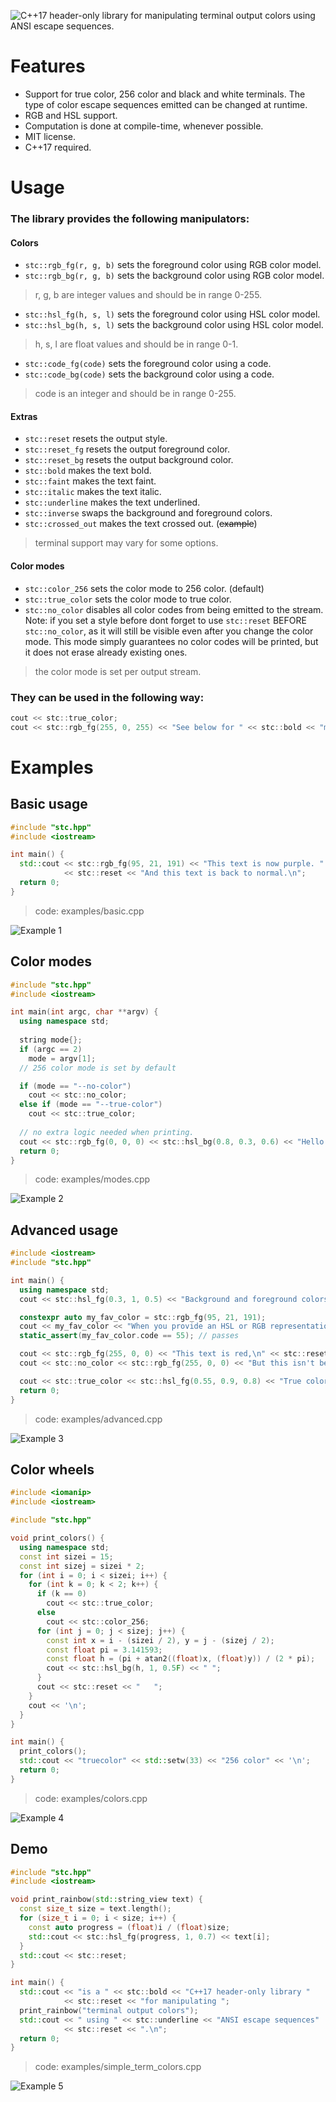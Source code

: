 ![C++17 header-only library for manipulating terminal output colors using ANSI escape sequences.](images/logo.png)

# Features
- Support for true color, 256 color and black and white terminals. The type of color escape sequences emitted can be changed at runtime.
- RGB and HSL support.
- Computation is done at compile-time, whenever possible.
- MIT license.
- C++17 required.

# Usage
### The library provides the following manipulators:
#### Colors
- `stc::rgb_fg(r, g, b)` sets the foreground color using RGB color model.
- `stc::rgb_bg(r, g, b)` sets the background color using RGB color model.
> r, g, b are integer values and should be in range 0-255.
- `stc::hsl_fg(h, s, l)` sets the foreground color using HSL color model.
- `stc::hsl_bg(h, s, l)` sets the background color using HSL color model.
> h, s, l are float values and should be in range 0-1.
- `stc::code_fg(code)` sets the foreground color using a code.
- `stc::code_bg(code)` sets the background color using a code.
> code is an integer and should be in range 0-255.

#### Extras
- `stc::reset` resets the output style.
- `stc::reset_fg` resets the output foreground color.
- `stc::reset_bg` resets the output background color.
- `stc::bold` makes the text bold.
- `stc::faint` makes the text faint.
- `stc::italic` makes the text italic.
- `stc::underline` makes the text underlined.
- `stc::inverse` swaps the background and foreground colors.
- `stc::crossed_out` makes the text crossed out. (~~example~~)
> terminal support may vary for some options.

#### Color modes
- `stc::color_256` sets the color mode to 256 color. (default)
- `stc::true_color` sets the color mode to true color.
- `stc::no_color` disables all color codes from being emitted to the stream. Note: if you set a style before dont forget to use `stc::reset` BEFORE `stc::no_color`, as it will still be visible even after you change the color mode. This mode simply guarantees no color codes will be printed, but it does not erase already existing ones.
> the color mode is set per output stream.

### They can be used in the following way:

```cpp
cout << stc::true_color;
cout << stc::rgb_fg(255, 0, 255) << "See below for " << stc::bold << "more examples.";
```

# Examples
## Basic usage
```cpp
#include "stc.hpp"
#include <iostream>

int main() {
  std::cout << stc::rgb_fg(95, 21, 191) << "This text is now purple. "
            << stc::reset << "And this text is back to normal.\n";
  return 0;
}
```
> code: examples/basic.cpp

![Example 1](images/basic.png)

## Color modes
```cpp
#include "stc.hpp"
#include <iostream>

int main(int argc, char **argv) {
  using namespace std;
  
  string mode{};
  if (argc == 2)
    mode = argv[1];
  // 256 color mode is set by default

  if (mode == "--no-color")
    cout << stc::no_color;
  else if (mode == "--true-color")
    cout << stc::true_color;
  
  // no extra logic needed when printing.
  cout << stc::rgb_fg(0, 0, 0) << stc::hsl_bg(0.8, 0.3, 0.6) << "Hello!" << stc::reset << '\n';
  return 0;
}
```
> code: examples/modes.cpp

![Example 2](images/modes.png)

## Advanced usage
```cpp
#include <iostream>
#include "stc.hpp"

int main() {
  using namespace std;
  cout << stc::hsl_fg(0.3, 1, 0.5) << "Background and foreground colors can be " << stc::hsl_bg(0.7, 1, 0.5) << "layered over each other." << stc::reset << '\n';

  constexpr auto my_fav_color = stc::rgb_fg(95, 21, 191);
  cout << my_fav_color << "When you provide an HSL or RGB representation of a color, the library will look for a closest match in the 256 color table at compile time.\n" << stc::reset;
  static_assert(my_fav_color.code == 55); // passes

  cout << stc::rgb_fg(255, 0, 0) << "This text is red,\n" << stc::reset;
  cout << stc::no_color << stc::rgb_fg(255, 0, 0) << "But this isn't because we set the color mode to no-color\n";

  cout << stc::true_color << stc::hsl_fg(0.55, 0.9, 0.8) << "True color support enabled. See colors.cpp example for better visualisation.\n";
  return 0;
}
```
> code: examples/advanced.cpp

![Example 3](images/advanced.png)

## Color wheels
```cpp
#include <iomanip>
#include <iostream>

#include "stc.hpp"

void print_colors() {
  using namespace std;
  const int sizei = 15;
  const int sizej = sizei * 2;
  for (int i = 0; i < sizei; i++) {
    for (int k = 0; k < 2; k++) {
      if (k == 0)
        cout << stc::true_color;
      else
        cout << stc::color_256;
      for (int j = 0; j < sizej; j++) {
        const int x = i - (sizei / 2), y = j - (sizej / 2);
        const float pi = 3.141593;
        const float h = (pi + atan2((float)x, (float)y)) / (2 * pi);
        cout << stc::hsl_bg(h, 1, 0.5F) << " ";
      }
      cout << stc::reset << "   ";
    }
    cout << '\n';
  }
}

int main() {
  print_colors();
  std::cout << "truecolor" << std::setw(33) << "256 color" << '\n';
  return 0;
}
```
> code: examples/colors.cpp

![Example 4](images/colors.png)

## Demo
```cpp
#include "stc.hpp"
#include <iostream>

void print_rainbow(std::string_view text) {
  const size_t size = text.length();
  for (size_t i = 0; i < size; i++) {
    const auto progress = (float)i / (float)size;
    std::cout << stc::hsl_fg(progress, 1, 0.7) << text[i];
  }
  std::cout << stc::reset;
}

int main() {
  std::cout << "is a " << stc::bold << "C++17 header-only library "
            << stc::reset << "for manipulating ";
  print_rainbow("terminal output colors");
  std::cout << " using " << stc::underline << "ANSI escape sequences"
            << stc::reset << ".\n";
  return 0;
}
```
> code: examples/simple_term_colors.cpp

![Example 5](images/logo.png)